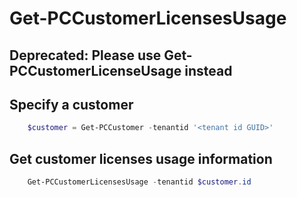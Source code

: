 # Get-PCCustomerLicensesUsage #

## Deprecated: Please  use Get-PCCustomerLicenseUsage instead ##

## Specify a customer ##

```powershell
    $customer = Get-PCCustomer -tenantid '<tenant id GUID>'
```

## Get customer licenses usage information ##

```powershell
    Get-PCCustomerLicensesUsage -tenantid $customer.id
```
